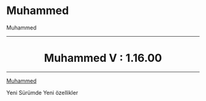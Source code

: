 # Muhammed
Muhammed
<hr>
<h1 align='center'>Muhammed V : 1.16.00 </h1>
<hr>
<a href='http://cozeltisoftware.somee.com/about_me/'>Muhammed</a>
<p>Yeni Sürümde Yeni özellikler</p>
